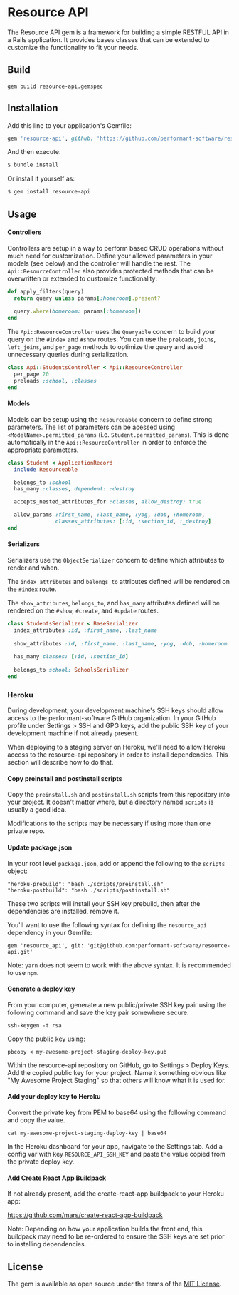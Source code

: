 # Resource API
The Resource API gem is a framework for building a simple RESTFUL API in a Rails application. It provides bases classes that can be extended to customize the functionality to fit your needs.

## Build
```
gem build resource-api.gemspec
```

## Installation
Add this line to your application's Gemfile:

```ruby
gem 'resource-api', github: 'https://github.com/performant-software/resource-api'
```

And then execute:
```bash
$ bundle install
```

Or install it yourself as:
```bash
$ gem install resource-api
```

## Usage

#### Controllers
Controllers are setup in a way to perform based CRUD operations without much need for customization. Define your allowed parameters in your models (see below) and the controller will handle the rest. The `Api::ResourceController` also provides protected methods that can be overwritten or extended to customize functionality:
```ruby
def apply_filters(query)
  return query unless params[:homeroom].present?
  
  query.where(homeroom: params[:homeroom])
end
```

The `Api::ResourceController` uses the `Queryable` concern to build your query on the `#index` and `#show` routes. You can use the `preloads`, `joins`, `left_joins`, and `per_page` methods to optimize the query and avoid unnecessary queries during serialization.

```ruby
class Api::StudentsController < Api::ResourceController
  per_page 20
  preloads :school, :classes
end
```

#### Models
Models can be setup using the `Resourceable` concern to define strong parameters. The list of parameters can be acessed using `<ModelName>.permitted_params` (i.e. `Student.permitted_params`). This is done automatically in the `Api::ResourceController` in order to enforce the appropriate parameters.

```ruby
class Student < ApplicationRecord
  include Resourceable

  belongs_to :school
  has_many :classes, dependent: :destroy

  accepts_nested_attributes_for :classes, allow_destroy: true

  allow_params :first_name, :last_name, :yog, :dob, :homeroom,
               classes_attributes: [:id, :section_id, :_destroy]
end
```

#### Serializers
Serializers use the `ObjectSerializer` concern to define which attributes to render and when.

The `index_attributes` and `belongs_to` attributes defined will be rendered on the `#index` route.

The `show_attributes`, `belongs_to`, and `has_many` attributes defined will be rendered on the `#show`, `#create`, and `#update` routes.

```ruby
class StudentsSerializer < BaseSerializer
  index_attributes :id, :first_name, :last_name
  
  show_attributes :id, :first_name, :last_name, :yog, :dob, :homeroom
  
  has_many classes: [:id, :section_id]
  
  belongs_to school: SchoolsSerializer
end
```

### Heroku
During development, your development machine's SSH keys should allow access to the performant-software GitHub organization. In your GitHub profile under Settings > SSH and GPG keys, add the public SSH key of your development machine if not already present.

When deploying to a staging server on Heroku, we'll need to allow Heroku access to the resource-api repository in order to install dependencies. This section will describe how to do that.

#### Copy preinstall and postinstall scripts
Copy the `preinstall.sh` and `postinstall.sh` scripts from this repository into your project. It doesn't matter where, but a directory named `scripts` is usually a good idea.

Modifications to the scripts may be necessary if using more than one private repo.

#### Update package.json
In your root level `package.json`, add or append the following to the `scripts` object:
```
"heroku-prebuild": "bash ./scripts/preinstall.sh"
"heroku-postbuild": "bash ./scripts/postinstall.sh"
```
These two scripts will install your SSH key prebuild, then after the dependencies are installed, remove it.

You'll want to use the following syntax for defining the `resource_api` dependency in your Gemfile:

```
gem 'resource_api', git: 'git@github.com:performant-software/resource-api.git'
```

Note: `yarn` does not seem to work with the above syntax. It is recommended to use `npm`.

#### Generate a deploy key
From your computer, generate a new public/private SSH key pair using the following command and save the key pair somewhere secure.
```
ssh-keygen -t rsa
```

Copy the public key using:
```
pbcopy < my-awesome-project-staging-deploy-key.pub
```

Within the resource-api repository on GitHub, go to Settings > Deploy Keys. Add the copied public key for your project. Name it something obvious like "My Awesome Project Staging" so that others will know what it is used for.

#### Add your deploy key to Heroku
Convert the private key from PEM to base64 using the following command and copy the value.
```
cat my-awesome-project-staging-deploy-key | base64
```

In the Heroku dashboard for your app, navigate to the Settings tab. Add a config var with key `RESOURCE_API_SSH_KEY` and paste the value copied from the private deploy key.

#### Add Create React App Buildpack
If not already present, add the create-react-app buildpack to your Heroku app:

https://github.com/mars/create-react-app-buildpack

Note: Depending on how your application builds the front end, this buildpack may need to be re-ordered to ensure the SSH keys are set prior to installing dependencies.

## License
The gem is available as open source under the terms of the [MIT License](https://opensource.org/licenses/MIT).
